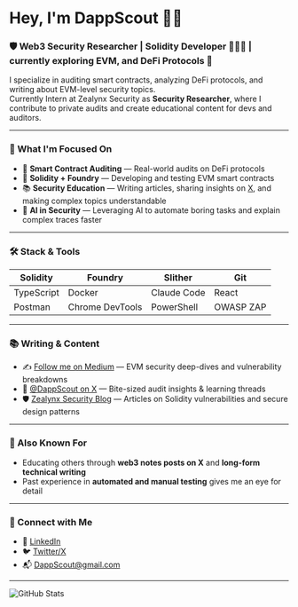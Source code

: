 # Hey, I'm DappScout 👋🏻
### 🛡️ Web3 Security Researcher | Solidity Developer 👨🏼‍💻 | currently exploring EVM, and DeFi Protocols 👾


I specialize in auditing smart contracts, analyzing DeFi protocols, and writing about EVM-level security topics.  
Currently Intern at Zealynx Security as **Security Researcher**, where I contribute to private audits and create educational content for devs and auditors.

---

### 🧠 What I'm Focused On

- 🔎 **Smart Contract Auditing** — Real-world audits on DeFi protocols  
- 🔧 **Solidity + Foundry** — Developing and testing EVM smart contracts  
- 📚 **Security Education** — Writing articles, sharing insights on [X](https://x.com/DappScout), and making complex topics understandable  
- 🤖 **AI in Security** — Leveraging AI to automate boring tasks and explain complex traces faster  

---

### 🛠️ Stack & Tools

| Solidity | Foundry | Slither | Git |
|----------|---------|---------|------------|
| TypeScript | Docker | Claude Code | React |
| Postman | Chrome DevTools | PowerShell | OWASP ZAP |

---

### 📚 Writing & Content

- ✍️ [Follow me on Medium](https://medium.com/@DappScout) — EVM security deep-dives and vulnerability breakdowns  
- 🧵 [@DappScout on X](https://x.com/DappScout) — Bite-sized audit insights & learning threads  
- 🛡️ [Zealynx Security Blog](https://www.zealynx.io/blogs) — Articles on Solidity vulnerabilities and secure design patterns  

---

### 🧩 Also Known For

- Educating others through **web3 notes posts on X** and **long-form technical writing**  
- Past experience in **automated and manual testing** gives me an eye for detail  

---

### 🤝 Connect with Me

- 💼 [LinkedIn](https://www.linkedin.com/in/jakub-grzeszczyk/)
- 🐦 [Twitter/X](https://x.com/DappScout)
- 📬 DappScout@gmail.com

---

![GitHub Stats](https://github-readme-stats.vercel.app/api?username=dappscout&show_icons=true&theme=radical)
